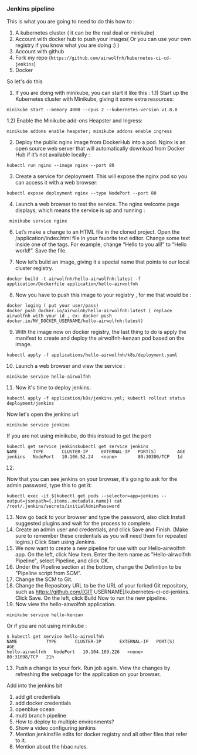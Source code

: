 ### Jenkins pipeline

This is what you are going to need to do this how to :
1) A kubernetes cluster ( it can be the real deal or minikube)
2) Account with docker hub to push your images( Or you can use your own registry if you know what you are doing :) )
3) Account with github
4) Fork my repo (`https://github.com/airwolfnh/kubernetes-ci-cd-jenkins`)
5) Docker 

So let's do this 
1) If you are doing with minikube, you can start it like this :
1.1) Start up the Kubernetes cluster with Minikube, giving it some extra resources:
```shell
minikube start --memory 4000 --cpus 2 --kubernetes-version v1.8.0
```

1.2) Enable the Minikube add-ons Heapster and Ingress: 
```shell
minikube addons enable heapster; minikube addons enable ingress
```

2) Deploy the public nginx image from DockerHub into a pod. Nginx is an open source web server that will automatically download from Docker Hub if it’s not available locally : 
```shell
kubectl run nginx --image nginx --port 80
```

3) Create a service for deployment. This will expose the nginx pod so you can access it with a web browser: 
```shell
kubectl expose deployment nginx --type NodePort --port 80
```

4) Launch a web browser to test the service. The nginx welcome page displays, which means the service is up and running :
```shell
 minikube service nginx 
```

6) Let’s make a change to an HTML file in the cloned project. Open the /application/index.html file in your favorite text editor. Change some text inside one of the tags. For example, change “Hello to you all!” to “Hello world!”. Save the file.

7) Now let’s build an image, giving it a special name that points to our local cluster registry.
```shell
docker build -t airwolfnh/hello-airwolfnh:latest -f application/Dockerfile application/hello-airwolfnh
```

8) Now you have to push this image to your registry , for me that would be :
```shell
docker loging ( put your user/pass)
docker push docker.io/airwolnh/hello-airwolfnh:latest ( replace airwolfnh with your id , ex: docker push docker.io/MY_DOCKER_USERNAME/hello-airwolfnh:latest)
```

9) With the image  now on docker registry, the last thing to do is apply the manifest to create and deploy the airwolfnh-kenzan pod based on the image.
```shell
kubectl apply -f applications/hello-airwolfnh/k8s/deployment.yaml
```

10) Launch a web browser and view the service : 
```shell
minikube service hello-airwolfnh
```

11) Now it's time to deploy jenkins.
```shell
kubectl apply -f application/k8s/jenkins.yml; kubectl rollout status deployment/jenkins
```

Now let's open the jenkins url 
```shell
minikube service jenkins
```

If you are not using minikube, do this instead to get the port 
```shell
kubectl get service jenkinskubectl get service jenkins
NAME      TYPE       CLUSTER-IP     EXTERNAL-IP   PORT(S)        AGE
jenkins   NodePort   10.106.52.24   <none>        80:30300/TCP   1d
```

12)
Now that you can see jenkins on your browser, it's going to ask for the admin password, type this to get it:
```shell
kubectl exec -it $(kubectl get pods --selector=app=jenkins --output=jsonpath={.items..metadata.name}) cat /root/.jenkins/secrets/initialAdminPassword
```

13) Now go back to your browser and type the password, also click Install suggested plugins and wait for the process to complete.
14) Create an admin user and credentials, and click Save and Finish. (Make sure to remember these credentials as you will need them for repeated logins.) Click Start using Jenkins.
15) We now want to create a new pipeline for use with our Hello-airwolfnh app. On the left, click New Item. Enter the item name as "Hello-airwolfnh Pipeline", select Pipeline, and click OK.
16) Under the Pipeline section at the bottom, change the Definition to be "Pipeline script from SCM". 
17) Change the SCM to Git.
18) Change the Repository URL to be the URL of your forked Git repository, such as https://github.com/[GIT USERNAME]/kubernetes-ci-cd-jenkins. Click Save. On the left, click Build Now to run the new pipeline.
19) Now view the hello-airwolfnh application.
```shell
minikube service hello-kenzan
```

Or if you are not using minikube :
```shell
$ kubectl get service hello-airwolfnh
NAME           TYPE       CLUSTER-IP       EXTERNAL-IP   PORT(S)        AGE
hello-airwolfnh   NodePort   10.104.169.226   <none>        80:31098/TCP   21h
```


13) Push a change to your fork. Run job again. View the changes by refreshing the webpage for the application on your browser.








Add into the jenkins bit
1) add git credentials
2) add docker credentials
3) openblue ocean
4) multi branch pipeline
5) How to deploy to multiple environments?
6) Show a video configuring jenkins
7) Mention jenkinsfile edits for docker registry and all other files that refer to it.
8) Mention about the hbac rules.


